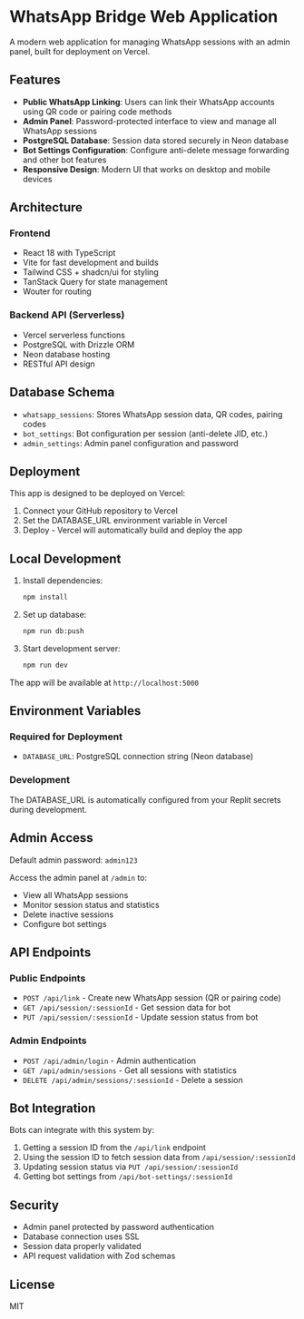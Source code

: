 # WhatsApp Bridge Web Application

A modern web application for managing WhatsApp sessions with an admin panel, built for deployment on Vercel.

## Features

- **Public WhatsApp Linking**: Users can link their WhatsApp accounts using QR code or pairing code methods
- **Admin Panel**: Password-protected interface to view and manage all WhatsApp sessions
- **PostgreSQL Database**: Session data stored securely in Neon database
- **Bot Settings Configuration**: Configure anti-delete message forwarding and other bot features
- **Responsive Design**: Modern UI that works on desktop and mobile devices

## Architecture

### Frontend
- React 18 with TypeScript
- Vite for fast development and builds
- Tailwind CSS + shadcn/ui for styling
- TanStack Query for state management
- Wouter for routing

### Backend API (Serverless)
- Vercel serverless functions
- PostgreSQL with Drizzle ORM
- Neon database hosting
- RESTful API design

## Database Schema

- `whatsapp_sessions`: Stores WhatsApp session data, QR codes, pairing codes
- `bot_settings`: Bot configuration per session (anti-delete JID, etc.)
- `admin_settings`: Admin panel configuration and password

## Deployment

This app is designed to be deployed on Vercel:

1. Connect your GitHub repository to Vercel
2. Set the DATABASE_URL environment variable in Vercel
3. Deploy - Vercel will automatically build and deploy the app

## Local Development

1. Install dependencies:
   ```bash
   npm install
   ```

2. Set up database:
   ```bash
   npm run db:push
   ```

3. Start development server:
   ```bash
   npm run dev
   ```

The app will be available at `http://localhost:5000`

## Environment Variables

### Required for Deployment
- `DATABASE_URL`: PostgreSQL connection string (Neon database)

### Development
The DATABASE_URL is automatically configured from your Replit secrets during development.

## Admin Access

Default admin password: `admin123`

Access the admin panel at `/admin` to:
- View all WhatsApp sessions
- Monitor session status and statistics  
- Delete inactive sessions
- Configure bot settings

## API Endpoints

### Public Endpoints
- `POST /api/link` - Create new WhatsApp session (QR or pairing code)
- `GET /api/session/:sessionId` - Get session data for bot
- `PUT /api/session/:sessionId` - Update session status from bot

### Admin Endpoints  
- `POST /api/admin/login` - Admin authentication
- `GET /api/admin/sessions` - Get all sessions with statistics
- `DELETE /api/admin/sessions/:sessionId` - Delete a session

## Bot Integration

Bots can integrate with this system by:

1. Getting a session ID from the `/api/link` endpoint
2. Using the session ID to fetch session data from `/api/session/:sessionId`
3. Updating session status via `PUT /api/session/:sessionId`
4. Getting bot settings from `/api/bot-settings/:sessionId`

## Security

- Admin panel protected by password authentication
- Database connection uses SSL
- Session data properly validated
- API request validation with Zod schemas

## License

MIT